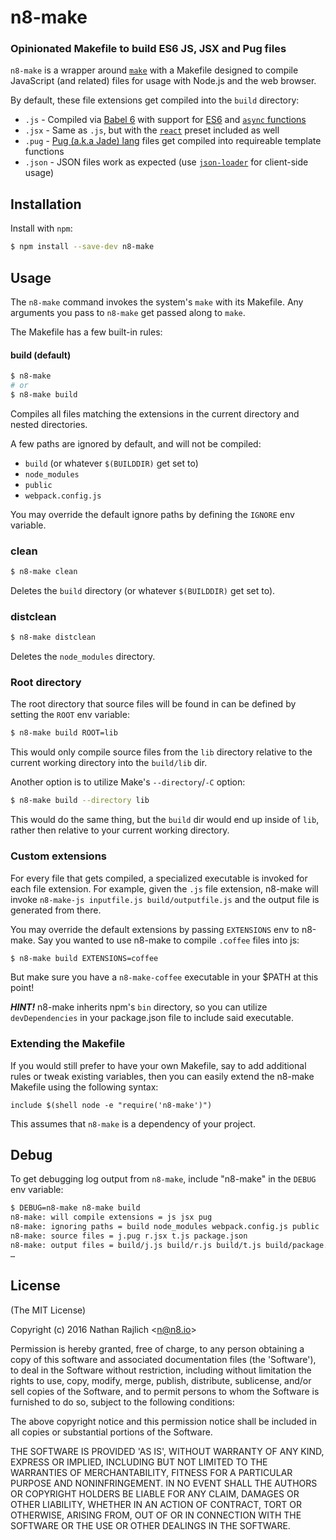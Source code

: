 n8-make
=======
### Opinionated Makefile to build ES6 JS, JSX and Pug files

`n8-make` is a wrapper around [`make`](https://www.gnu.org/software/make/)
with a Makefile designed to compile JavaScript (and related) files for
usage with Node.js and the web browser.

By default, these file extensions get compiled into the `build` directory:

 * `.js` - Compiled via [Babel 6](https://babeljs.io) with support for [ES6](http://babeljs.io/docs/plugins/preset-es2015/) and [`async` functions](https://babeljs.io/docs/plugins/transform-async-to-generator/)
 * `.jsx` - Same as `.js`, but with the [`react`](https://www.npmjs.com/package/babel-preset-react) preset included as well
 * `.pug` - [Pug (a.k.a Jade) lang](http://jade-lang.com/) files get compiled into requireable template functions
 * `.json` - JSON files work as expected (use [`json-loader`](https://www.npmjs.com/package/json-loader) for client-side usage)


Installation
------------

Install with `npm`:

``` bash
$ npm install --save-dev n8-make
```


Usage
-----

The `n8-make` command invokes the system's `make` with its Makefile.
Any arguments you pass to `n8-make` get passed along to `make`.

The Makefile has a few built-in rules:

#### build (default)

``` bash
$ n8-make
# or
$ n8-make build
```

Compiles all files matching the extensions in the current directory
and nested directories.

A few paths are ignored by default, and will not be compiled:

 * `build` (or whatever `$(BUILDDIR)` get set to)
 * `node_modules`
 * `public`
 * `webpack.config.js`

You may override the default ignore paths by defining the `IGNORE` env variable.


### clean

``` bash
$ n8-make clean
```

Deletes the `build` directory (or whatever `$(BUILDDIR)` get set to).


### distclean

``` bash
$ n8-make distclean
```

Deletes the `node_modules` directory.


### Root directory

The root directory that source files will be found in can be defined by
setting the `ROOT` env variable:

``` bash
$ n8-make build ROOT=lib
```

This would only compile source files from the `lib` directory relative to the
current working directory into the `build/lib` dir.

Another option is to utilize Make's `--directory`/`-C` option:

``` bash
$ n8-make build --directory lib
```

This would do the same thing, but the `build` dir would end up inside of `lib`,
rather then relative to your current working directory.


### Custom extensions

For every file that gets compiled, a specialized executable is invoked for each
file extension. For example, given the `.js` file extension, n8-make will invoke
`n8-make-js inputfile.js build/outputfile.js` and the output file is generated
from there.

You may override the default extensions by passing `EXTENSIONS` env to n8-make.
Say you wanted to use n8-make to compile `.coffee` files into js:

``` bash
$ n8-make build EXTENSIONS=coffee
```

But make sure you have a `n8-make-coffee` executable in your $PATH at this
point!

__*HINT!*__ n8-make inherits npm's `bin` directory, so you can utilize
`devDependencies` in your package.json file to include said executable.


### Extending the Makefile

If you would still prefer to have your own Makefile, say to add additional rules
or tweak existing variables, then you can easily extend the n8-make Makefile using
the following syntax:

``` make
include $(shell node -e "require('n8-make')")
```

This assumes that `n8-make` is a dependency of your project.


Debug
-----

To get debugging log output from `n8-make`, include "n8-make" in the `DEBUG` env
variable:

``` bash
$ DEBUG=n8-make n8-make build
n8-make: will compile extensions = js jsx pug
n8-make: ignoring paths = build node_modules webpack.config.js public
n8-make: source files = j.pug r.jsx t.js package.json
n8-make: output files = build/j.js build/r.js build/t.js build/package.json
…
```


License
-------

(The MIT License)

Copyright (c) 2016 Nathan Rajlich &lt;n@n8.io&gt;

Permission is hereby granted, free of charge, to any person obtaining
a copy of this software and associated documentation files (the
'Software'), to deal in the Software without restriction, including
without limitation the rights to use, copy, modify, merge, publish,
distribute, sublicense, and/or sell copies of the Software, and to
permit persons to whom the Software is furnished to do so, subject to
the following conditions:

The above copyright notice and this permission notice shall be
included in all copies or substantial portions of the Software.

THE SOFTWARE IS PROVIDED 'AS IS', WITHOUT WARRANTY OF ANY KIND,
EXPRESS OR IMPLIED, INCLUDING BUT NOT LIMITED TO THE WARRANTIES OF
MERCHANTABILITY, FITNESS FOR A PARTICULAR PURPOSE AND NONINFRINGEMENT.
IN NO EVENT SHALL THE AUTHORS OR COPYRIGHT HOLDERS BE LIABLE FOR ANY
CLAIM, DAMAGES OR OTHER LIABILITY, WHETHER IN AN ACTION OF CONTRACT,
TORT OR OTHERWISE, ARISING FROM, OUT OF OR IN CONNECTION WITH THE
SOFTWARE OR THE USE OR OTHER DEALINGS IN THE SOFTWARE.
